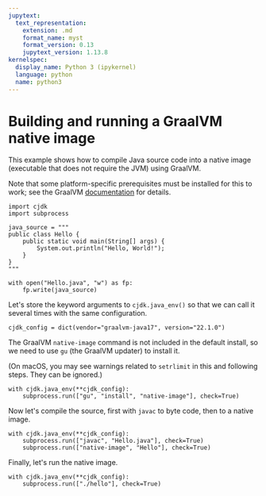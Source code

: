 ```yaml
---
jupytext:
  text_representation:
    extension: .md
    format_name: myst
    format_version: 0.13
    jupytext_version: 1.13.8
kernelspec:
  display_name: Python 3 (ipykernel)
  language: python
  name: python3
---
```


<!--
This file is part of cjdk.
Copyright 2022 Board of Regents of the University of Wisconsin System
SPDX-License-Identifier: MIT
--->

# Building and running a GraalVM native image

This example shows how to compile Java source code into a native image
(executable that does not require the JVM) using GraalVM.

Note that some platform-specific prerequisites must be installed for this to
work; see the GraalVM
[documentation](https://www.graalvm.org/22.1/reference-manual/native-image/#prerequisites)
for details.

```{code-cell} ipython3
import cjdk
import subprocess
```

```{code-cell} ipython3
java_source = """
public class Hello {
    public static void main(String[] args) {
        System.out.println("Hello, World!");
    }
}
"""
```

```{code-cell} ipython3
with open("Hello.java", "w") as fp:
    fp.write(java_source)
```

Let's store the keyword arguments to `cjdk.java_env()` so that we can call it
several times with the same configuration.

```{code-cell} ipython3
cjdk_config = dict(vendor="graalvm-java17", version="22.1.0")
```

The GraalVM `native-image` command is not included in the default install, so
we need to use `gu` (the GraalVM updater) to install it.

(On macOS, you may see warnings related to `setrlimit` in this and following
steps. They can be ignored.)

```{code-cell} ipython3
with cjdk.java_env(**cjdk_config):
    subprocess.run(["gu", "install", "native-image"], check=True)
```

Now let's compile the source, first with `javac` to byte code, then to a native
image.

```{code-cell} ipython3
with cjdk.java_env(**cjdk_config):
    subprocess.run(["javac", "Hello.java"], check=True)
    subprocess.run(["native-image", "Hello"], check=True)
```

Finally, let's run the native image.

```{code-cell} ipython3
with cjdk.java_env(**cjdk_config):
    subprocess.run(["./hello"], check=True)
```

```{code-cell} ipython3

```
